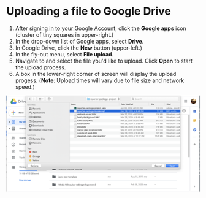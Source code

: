 # Uploading a file to Google Drive

1. After [signing in to your Google Account](signing-in-to-your-google-account.md), click the **Google apps** icon (cluster of tiny squares in upper-right.)
2. In the drop-down list of Google apps, select **Drive**.
3. In Google Drive, click the **New** button (upper-left.)
4. In the fly-out menu, select **File upload**.
5. Navigate to and select the file you'd like to upload. Click **Open** to start the upload process.
6. A box in the lower-right corner of screen will display the upload progess. (**Note**: Upload times will vary due to file size and network speed.)

![](../.gitbook/assets/uploading-a-file-to-goolge-drive.png)
